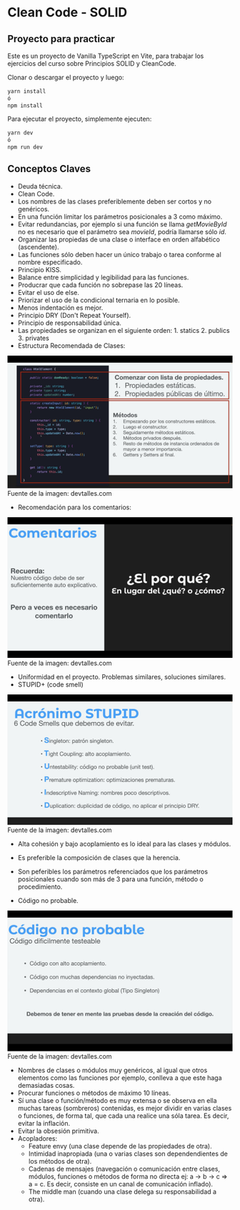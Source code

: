 # Clean Code - SOLID

## Proyecto para practicar

Este es un proyecto de Vanilla TypeScript en Vite, para trabajar los ejercicios del curso sobre Principios SOLID y CleanCode.

Clonar o descargar el proyecto y luego:

```
yarn install
ó
npm install
```

Para ejecutar el proyecto, simplemente ejecuten:

```
yarn dev
ó
npm run dev
```

## Conceptos Claves

- Deuda técnica.
- Clean Code.
- Los nombres de las clases preferiblemente deben ser cortos y no genéricos.
- En una función limitar los parámetros posicionales a 3 como máximo.
- Evitar redundancias, por ejemplo si una función se llama *getMovieById* no es necesario que el parámetro sea *movieId*, podría llamarse sólo *id*.
- Organizar las propiedas de una clase o interface en orden alfabético (ascendente).
- Las funciones sólo deben hacer un único trabajo o tarea conforme al nombre especificado.
- Principio KISS.
- Balance entre simplicidad y legibilidad para las funciones.
- Producrar que cada función no sobrepase las 20 líneas.
- Evitar el uso de else.
- Priorizar el uso de la condicional ternaria en lo posible.
- Menos indentación es mejor.
- Principio DRY (Don't Repeat Yourself).
- Principio de responsabilidad única.
- Las propiedades se organizan en el siguiente orden: 1. statics 2. publics 3. privates
- Estructura Recomendada de Clases:

![1.png](./src/img/1.png)
Fuente de la imagen: devtalles.com

- Recomendación para los comentarios:

![2.png](./src/img/2.png)
Fuente de la imagen: devtalles.com

- Uniformidad en el proyecto. Problemas similares, soluciones similares.
- STUPID+ (code smell)

![3.png](./src/img/3.png)
Fuente de la imagen: devtalles.com

- Alta cohesión y bajo acoplamiento es lo ideal para las clases y módulos.
- Es preferible la composición de clases que la herencia.
- Son peferibles los parámetros referenciados que los parámetros posicionales cuando son más de 3 para una función, método o procedimiento.

- Código no probable.

![4.png](./src/img/4.png)
Fuente de la imagen: devtalles.com

- Nombres de clases o módulos muy genéricos, al igual que otros elementos como las funciones por ejemplo, conlleva a que este haga demasiadas cosas.
- Procurar funciones o métodos de máximo 10 líneas.
- Sí una clase o función/método es muy extensa o se observa en ella muchas tareas (sombreros) contenidas, es mejor dividir en varias clases o funciones, de forma tal, que cada una realice una sóla tarea. Es decir, evitar la inflación.
- Evitar la obsesión primitiva.
- Acopladores: 
    - Feature envy (una clase depende de las propiedades de otra).
    - Intimidad inapropiada (una o varias clases son dependendientes de los métodos de otra).
    - Cadenas de mensajes (navegación o comunicación entre clases, módulos, funciones o métodos de forma no directa ej: a -> b -> c => a = c. Es decir, consiste en un canal de comunicación inflado).
    - The middle man (cuando una clase delega su responsabilidad a otra).



